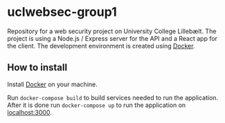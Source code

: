 # uclwebsec-group1

Repository for a web security project on University College Lillebælt. The project is using a Node.js / Express server for the API and a React app for the client. The development environment is created using [Docker](https://www.docker.com/).

## How to install

Install [Docker](https://www.docker.com/get-started) on your machine.

Run `docker-compose build` to build services needed to run the application. After it is done run `docker-compose up` to run the application on <localhost:3000>.
